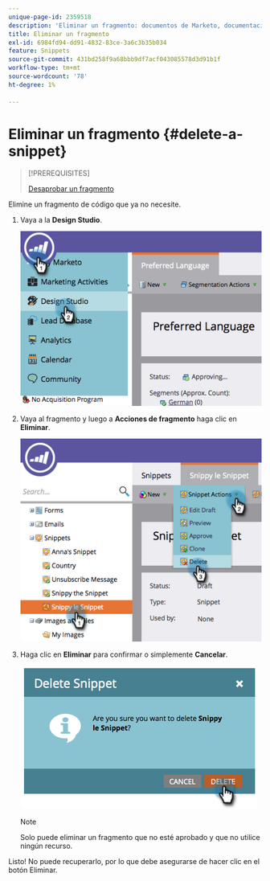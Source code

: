 ```yaml
---
unique-page-id: 2359518
description: 'Eliminar un fragmento: documentos de Marketo, documentación del producto'
title: Eliminar un fragmento
exl-id: 6984fd94-dd91-4832-83ce-3a6c3b35b034
feature: Snippets
source-git-commit: 431bd258f9a68bbb9df7acf043085578d3d91b1f
workflow-type: tm+mt
source-wordcount: '78'
ht-degree: 1%

---
```


# Eliminar un fragmento {#delete-a-snippet}

>[!PREREQUISITES]
>
>[Desaprobar un fragmento](/help/marketo/product-docs/personalization/segmentation-and-snippets/snippets/unapprove-a-snippet.md)

Elimine un fragmento de código que ya no necesite.

1. Vaya a la **Design Studio**.

   ![](assets/image2014-9-16-10-3a43-3a47.png)

1. Vaya al fragmento y luego a **Acciones de fragmento** haga clic en **Eliminar**.

   ![](assets/image2014-9-16-10-3a43-3a57.png)

1. Haga clic en **Eliminar** para confirmar o simplemente **Cancelar**.

   ![](assets/image2014-9-16-10-3a44-3a8.png)

   >[!NOTE]
   >
   >Solo puede eliminar un fragmento que no esté aprobado y que no utilice ningún recurso.

Listo! No puede recuperarlo, por lo que debe asegurarse de hacer clic en el botón Eliminar.
